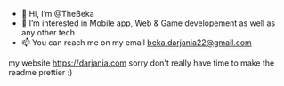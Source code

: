 - 👋 Hi, I’m @TheBeka
- 👀 I’m interested in Mobile app, Web & Game developement as well as any other tech
- 📫 You can reach me on my email beka.darjania22@gmail.com


my website https://darjania.com 
sorry don't really have time to make the readme prettier :)
